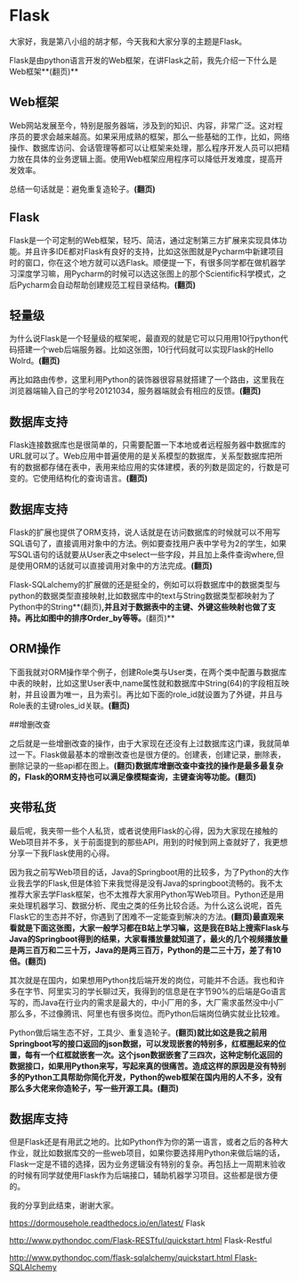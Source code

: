 # Flask

大家好，我是第八小组的胡才郁，今天我和大家分享的主题是Flask。

Flask是由python语言开发的Web框架，在讲Flask之前，我先介绍一下什么是Web框架**(翻页)**

## Web框架

Web网站发展至今，特别是服务器端，涉及到的知识、内容，非常广泛。这对程序员的要求会越来越高。如果采用成熟的框架，那么一些基础的工作，比如，网络操作、数据库访问、会话管理等都可以让框架来处理，那么程序开发人员可以把精力放在具体的业务逻辑上面。使用Web框架应用程序可以降低开发难度，提高开发效率。

总结一句话就是：避免重复造轮子。**(翻页)**

## Flask

Flask是一个可定制的Web框架，轻巧、简洁，通过定制第三方扩展来实现具体功能。并且许多IDE都对Flask有良好的支持，比如这张图就是Pycharm中新建项目时的窗口，你在这个地方就可以选Flask。顺便提一下，有很多同学都在做机器学习深度学习嘛，用Pycharm的时候可以选这张图上的那个Scientific科学模式，之后Pycharm会自动帮助创建规范工程目录结构。**(翻页)**

## 轻量级

为什么说Flask是一个轻量级的框架呢，最直观的就是它可以只用用10行python代码搭建一个web后端服务器。比如这张图，10行代码就可以实现Flask的Hello Wolrd。**(翻页)**

再比如路由传参，这里利用Python的装饰器很容易就搭建了一个路由，这里我在浏览器端输入自己的学号20121034，服务器端就会有相应的反馈。**(翻页)**

## 数据库支持

Flask连接数据库也是很简单的，只需要配置一下本地或者远程服务器中数据库的URL就可以了。Web应用中普遍使用的是关系模型的数据库，关系型数据库把所有的数据都存储在表中，表用来给应用的实体建模，表的列数是固定的，行数是可变的。它使用结构化的查询语言。**(翻页)**

## 数据库支持

Flask的扩展也提供了ORM支持，说人话就是在访问数据库的时候就可以不用写SQL语句了，直接调用对象中的方法。例如要查找用户表中学号为2的学生，如果写SQL语句的话就要从User表之中select一些字段，并且加上条件查询where,但是使用ORM的话就可以直接调用对象中的方法完成。**(翻页)**

Flask-SQLalchemy的扩展做的还是挺全的，例如可以将数据库中的数据类型与python的数据类型直接映射,比如数据库中的text与String数据类型都映射为了Python中的String**(翻页)**,并且对于数据表中的主键、外键这些映射也做了支持。再比如图中的排序Order_by等等。**(翻页)**

## ORM操作

下面我就对ORM操作举个例子，创建Role类与User类，在两个类中配置与数据库中表的映射，比如这里User表中,name属性就和数据库中String(64)的字段相互映射，并且设置为唯一，且为索引。再比如下面的role_id就设置为了外键，并且与Role表的主键roles_id关联。**(翻页)**

##增删改查

之后就是一些增删改查的操作，由于大家现在还没有上过数据库这门课，我就简单过一下。Flask做最基本的增删改查也是很方便的。创建表，创建记录，删除表，删除记录的一些api都在图上。**(翻页)**数据库增删改查中查找的操作是最多最复杂的，Flask的ORM支持也可以满足像模糊查询，主键查询等功能。**(翻页)**

## 夹带私货

最后呢，我夹带一些个人私货，或者说使用Flask的心得，因为大家现在接触的Web项目并不多，关于前面提到的那些API，用到的时候到网上查就好了，我更想分享一下我Flask使用的心得。

因为我之前写Web项目的话，Java的Springboot用的比较多，为了Python的大作业我去学的Flask,但是体验下来我觉得是没有Java的springboot流畅的。我不太推荐大家去学Flask框架，也不太推荐大家用Python写Web项目。Python还是用来处理机器学习、数据分析、爬虫之类的任务比较合适。为什么这么说呢，首先Flask它的生态并不好，你遇到了困难不一定能查到解决的方法。**(翻页)**最直观来看就是下面这张图，大家一般学习都在B站上学习嘛，这是我在B站上搜索Flask与Java的Springboot得到的结果，大家看播放量就知道了，最火的几个视频播放量是两三百万和二三十万，Java的是两三百万，Python的是二三十万，差了有10倍。**(翻页)**

其次就是在国内，如果想用Python找后端开发的岗位，可能并不合适。我也和许多在字节、阿里实习的学长聊过天，我得到的信息是在字节90%的后端是Go语言写的，而Java在行业内的需求是最大的，中小厂用的多，大厂需求虽然没中小厂那么多，不过像腾讯、阿里也有很多岗位。而Python后端岗位确实就业比较难。

Python做后端生态不好，工具少、重复造轮子。**(翻页)**就比如这是我之前用Springboot写的接口返回的json数据，可以发现嵌套的特别多，红框圈起来的位置，每有一个红框就嵌套一次。这个json数据嵌套了三四次，这种定制化返回的数据接口，如果用Python来写，写起来真的很痛苦。造成这样的原因是没有特别多的Python工具帮助你简化开发，Python的web框架在国内用的人不多，没有那么多大佬来你造轮子，写一些开源工具。**(翻页)**

## 数据库支持

但是Flask还是有用武之地的。比如Python作为你的第一语言，或者之后的各种大作业，就比如数据库交的一些web项目，如果你要选择用Python来做后端的话，Flask一定是不错的选择，因为业务逻辑没有特别的复杂。再包括上一周期末验收的时候有同学就使用Flask作为后端接口，辅助机器学习项目。这些都是很方便的。



我的分享到此结束，谢谢大家。





https://dormousehole.readthedocs.io/en/latest/ Flask

http://www.pythondoc.com/Flask-RESTful/quickstart.html Flask-Restful

http://www.pythondoc.com/flask-sqlalchemy/quickstart.html Flask-SQLAlchemy





